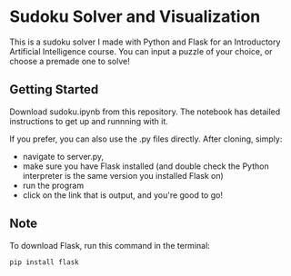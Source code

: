 # Sudoku Solver and Visualization
This is a sudoku solver I made with Python and Flask for an Introductory Artificial Intelligence course. You can input a puzzle of your choice, or choose a premade one to solve!

## Getting Started
Download sudoku.ipynb from this repository.
The notebook has detailed instructions to get up and runnning with it.

If you prefer, you can also use the .py files directly. After cloning, simply:
- navigate to server.py,
- make sure you have Flask installed (and double check the Python interpreter is the same version you installed Flask on)
- run the program
- click on the link that is output, and you're good to go!

## Note
To download Flask, run this command in the terminal:
```
pip install flask
```
